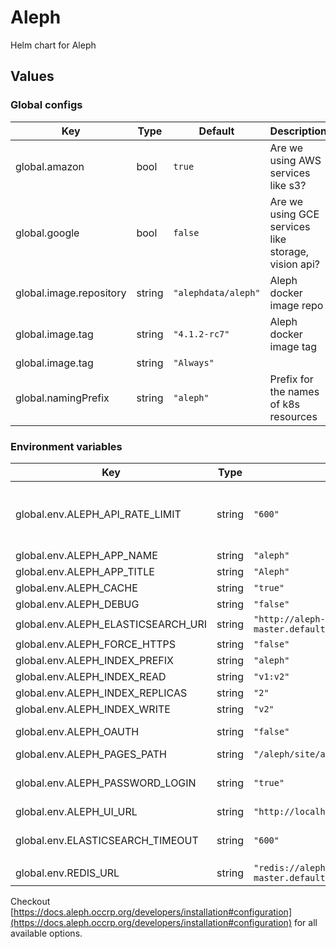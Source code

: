 # Aleph

Helm chart for Aleph

## Values

### Global configs

| Key | Type | Default | Description |
|-----|------|---------|-------------|
| global.amazon | bool | `true` | Are we using AWS services like s3? |
| global.google | bool | `false` | Are we using GCE services like storage, vision api? |
| global.image.repository | string | `"alephdata/aleph"` | Aleph docker image repo |
| global.image.tag | string | `"4.1.2-rc7"` | Aleph docker image tag |
| global.image.tag | string | `"Always"` |  |
| global.namingPrefix | string | `"aleph"` | Prefix for the names of k8s resources |

### Environment variables

| Key | Type | Default | Description |
|-----|------|---------|-------------|
| global.env.ALEPH_API_RATE_LIMIT | string | `"600"` | API rate limiting (req/min for anonymous users) |
| global.env.ALEPH_APP_NAME | string | `"aleph"` | App name |
| global.env.ALEPH_APP_TITLE | string | `"Aleph"` | App title |
| global.env.ALEPH_CACHE | string | `"true"` |  |
| global.env.ALEPH_DEBUG | string | `"false"` |  |
| global.env.ALEPH_ELASTICSEARCH_URI | string | `"http://aleph-index-master.default.svc.cluster.local:9200"` |  |
| global.env.ALEPH_FORCE_HTTPS | string | `"false"` |  |
| global.env.ALEPH_INDEX_PREFIX | string | `"aleph"` |  |
| global.env.ALEPH_INDEX_READ | string | `"v1:v2"` |  |
| global.env.ALEPH_INDEX_REPLICAS | string | `"2"` |  |
| global.env.ALEPH_INDEX_WRITE | string | `"v2"` |  |
| global.env.ALEPH_OAUTH | string | `"false"` | Enable OAuth login? |
| global.env.ALEPH_PAGES_PATH | string | `"/aleph/site/aleph.occrp.org/pages"` |  |
| global.env.ALEPH_PASSWORD_LOGIN | string | `"true"` | Enable password login? |
| global.env.ALEPH_UI_URL | string | `"http://localhost"` |  |
| global.env.ELASTICSEARCH_TIMEOUT | string | `"600"` | Default elasticsearch timeout |
| global.env.REDIS_URL | string | `"redis://aleph-redis-master.default.svc.cluster.local:6379/0"` | Redis url |

Checkout [https://docs.aleph.occrp.org/developers/installation#configuration](https://docs.aleph.occrp.org/developers/installation#configuration) for all available options.
